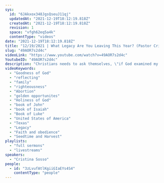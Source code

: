 ```yaml
---
sys:
  id: "6JAkxox348JgsQseuJ11qj"
  updatedAt: "2021-12-19T18:12:19.818Z"
  createdAt: "2021-12-19T18:12:19.818Z"
  revision: 1
  space: "vfgh62eq5a4k"
  contentType: "videos"
date: "2021-12-19T18:12:19.818Z"
title: "12/19/2021 | What Legacy Are You Leaving This Year? (Pastor Cristina Sosso)"
slug: "49AOR7s2d4c"
videoLink: "https://www.youtube.com/watch?v=49AOR7s2d4c"
YoutubeID: "49AOR7s2d4c"
description: "Christians needs to ask themselves, \"if God examined my life in how I've lived this year will He be pleased with what He sees?\" We are leaving behind a legacy whether we obey God or not, it's up to us to make it a Good Legacy. God has already been moving across the United Staes. Texas has seen gains in economic growth, freedom, and advanced technology, because the State Texas has defended the unborn. This is also a season of Golden opportunities so seize every opportunity God give you and follow the instructions to the letter. this sermon was delivered by Pastor Cris Sosso at Freedom Fellowship Church International on December 19, 2021\n"
videoKeywords:
  - "Goodness of God"
  - "reflecting"
  - "family"
  - "righteousness"
  - "Abortion"
  - "golden opportunites"
  - "Holiness of God"
  - "book of John"
  - "book of Isaiah"
  - "Book of Luke"
  - "United States of America"
  - "Texas"
  - "Legacy"
  - "Faith and obedience"
  - "Seedtime and Harvest"
playlists:
  - "full sermons"
  - "livestreams"
speakers:
  - "Cristina Sosso"
people:
  - id: "3zLvufAtlKgiiGIaEYs4S4"
    contentType: "people"
---
```

